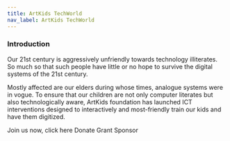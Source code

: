 ```yaml
---
title: ArtKids TechWorld
nav_label: ArtKids TechWorld
---
```

### Introduction

Our 21st century is aggressively unfriendly towards technology illiterates. So much so that such people have little or no hope to survive the digital systems of the 21st century. 

Mostly affected are our elders during whose times, analogue systems were in vogue. To ensure that our children are not only computer literates but also technologically aware, ArtKids foundation has launched ICT interventions designed to interactively and most-friendly train our kids and have them digitized.

Join us now, click here
Donate
Grant
Sponsor